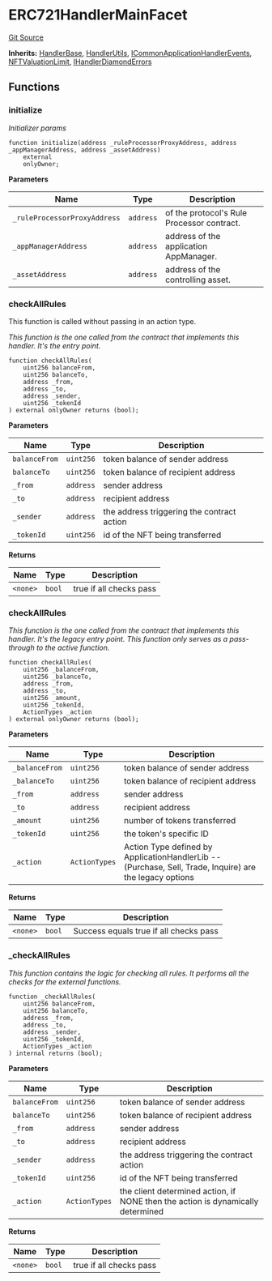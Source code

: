 # ERC721HandlerMainFacet
[Git Source](https://github.com/thrackle-io/tron/blob/13349942d6b36cb5b881624be044b28167a194cf/src/client/token/handler/diamond/ERC721HandlerMainFacet.sol)

**Inherits:**
[HandlerBase](/src/client/token/handler/ruleContracts/HandlerBase.sol/contract.HandlerBase.md), [HandlerUtils](/src/client/token/handler/common/HandlerUtils.sol/contract.HandlerUtils.md), [ICommonApplicationHandlerEvents](/src/common/IEvents.sol/interface.ICommonApplicationHandlerEvents.md), [NFTValuationLimit](/src/client/token/handler/ruleContracts/NFTValuationLimit.sol/contract.NFTValuationLimit.md), [IHandlerDiamondErrors](/src/common/IErrors.sol/interface.IHandlerDiamondErrors.md)


## Functions
### initialize

*Initializer params*


```solidity
function initialize(address _ruleProcessorProxyAddress, address _appManagerAddress, address _assetAddress)
    external
    onlyOwner;
```
**Parameters**

|Name|Type|Description|
|----|----|-----------|
|`_ruleProcessorProxyAddress`|`address`|of the protocol's Rule Processor contract.|
|`_appManagerAddress`|`address`|address of the application AppManager.|
|`_assetAddress`|`address`|address of the controlling asset.|


### checkAllRules

This function is called without passing in an action type.

*This function is the one called from the contract that implements this handler. It's the entry point.*


```solidity
function checkAllRules(
    uint256 balanceFrom,
    uint256 balanceTo,
    address _from,
    address _to,
    address _sender,
    uint256 _tokenId
) external onlyOwner returns (bool);
```
**Parameters**

|Name|Type|Description|
|----|----|-----------|
|`balanceFrom`|`uint256`|token balance of sender address|
|`balanceTo`|`uint256`|token balance of recipient address|
|`_from`|`address`|sender address|
|`_to`|`address`|recipient address|
|`_sender`|`address`|the address triggering the contract action|
|`_tokenId`|`uint256`|id of the NFT being transferred|

**Returns**

|Name|Type|Description|
|----|----|-----------|
|`<none>`|`bool`|true if all checks pass|


### checkAllRules

*This function is the one called from the contract that implements this handler. It's the legacy entry point. This function only serves as a pass-through to the active function.*


```solidity
function checkAllRules(
    uint256 _balanceFrom,
    uint256 _balanceTo,
    address _from,
    address _to,
    uint256 _amount,
    uint256 _tokenId,
    ActionTypes _action
) external onlyOwner returns (bool);
```
**Parameters**

|Name|Type|Description|
|----|----|-----------|
|`_balanceFrom`|`uint256`|token balance of sender address|
|`_balanceTo`|`uint256`|token balance of recipient address|
|`_from`|`address`|sender address|
|`_to`|`address`|recipient address|
|`_amount`|`uint256`|number of tokens transferred|
|`_tokenId`|`uint256`|the token's specific ID|
|`_action`|`ActionTypes`|Action Type defined by ApplicationHandlerLib -- (Purchase, Sell, Trade, Inquire) are the legacy options|

**Returns**

|Name|Type|Description|
|----|----|-----------|
|`<none>`|`bool`|Success equals true if all checks pass|


### _checkAllRules

*This function contains the logic for checking all rules. It performs all the checks for the external functions.*


```solidity
function _checkAllRules(
    uint256 balanceFrom,
    uint256 balanceTo,
    address _from,
    address _to,
    address _sender,
    uint256 _tokenId,
    ActionTypes _action
) internal returns (bool);
```
**Parameters**

|Name|Type|Description|
|----|----|-----------|
|`balanceFrom`|`uint256`|token balance of sender address|
|`balanceTo`|`uint256`|token balance of recipient address|
|`_from`|`address`|sender address|
|`_to`|`address`|recipient address|
|`_sender`|`address`|the address triggering the contract action|
|`_tokenId`|`uint256`|id of the NFT being transferred|
|`_action`|`ActionTypes`|the client determined action, if NONE then the action is dynamically determined|

**Returns**

|Name|Type|Description|
|----|----|-----------|
|`<none>`|`bool`|true if all checks pass|


